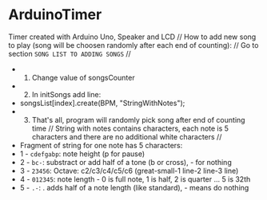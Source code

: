 # ArduinoTimer
Timer created with Arduino Uno, Speaker and LCD
//
How to add new song to play (song will be choosen randomly after each end of counting):
//
Go to section  `SONG LIST TO ADDING SONGS`
//
* 1. Change value of songsCounter
* 2. In initSongs add line:
*   songsList[index].create(BPM, "StringWithNotes");
* 3. That's all, program will randomly pick song after end of counting time
//
String with notes contains characters, each note is 5 characters and there are no additional white characters
//
* Fragment of string for one note has 5 characters:
* 1 - `cdefgabp`: note height (p for pause)
* 2 - `bc-`: substract or add half of a tone (b or cross), - for nothing
* 3 - `23456`: Octave: c2/c3/c4/c5/c6 (great-small-1 line-2 line-3 line)
* 4 - `012345`: note length - 0 is full note, 1 is half, 2 is quarter ... 5 is 32th
* 5 - `.-`: . adds half of a note length (like standard), - means do nothing 
